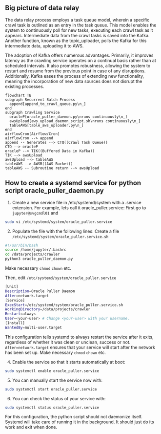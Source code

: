 

## Big picture of data relay
The data relay process employs a task queue model, wherein a specific crawl task 
is outlined as an entry in the task queue. This model enables the system to continuously 
poll for new tasks, executing each crawl task as it appears. Intermediate data from the 
crawl tasks is saved into the Kafka. Another function, known as the topic_uploader, polls 
the Kafka for this intermediate data, uploading it to AWS.


The adoption of Kafka offers numerous advantages. Primarily, it improves latency as the 
crawling service operates on a continual basis rather than at scheduled intervals. 
It also promotes robustness, allowing the system to restart and resume from the previous 
point in case of any disruptions. Additionally, Kafka eases the process of extending 
new functionality, meaning the incorporation of new data sources does not disrupt 
the existing processes.

```mermaid
flowchart TB
subgraph Recurrent Batch Process
  append[append_to_crawl_queue.py\n_]
end
subgraph Crawling Service
  oracleP[oracle_puller_daemon.py\nruns continuously\n_]
  awsUpload[aws_upload_daemon_script.sh\nruns continuously\n_]
  tableAWS[table_aws_uploader.py\n_]
end
airflowCron[Airflow/Cron]
airflowCron --> append
append -- Generates --> CTQ((Crawl Task Queue))
CTQ --> oracleP 
oracleP --> TIK((Buffered Data in Kafka))
TIK --> awsUpload
awsUpload --> tableAWS
tableAWS --> AWSB((AWS Bucket))
tableAWS -- Subroutine return --> awsUpload
```


## How to create a systemd service for python script oracle_puller_daemon.py
1. Create a new service file in /etc/systemd/system with a .service extension. For example, lets call it oracle_puller.service:
First go to `jupyter@svgcmdl01` and
```bash
sudo vi /etc/systemd/system/oracle_puller.service
```
2. Populate the file with the following lines:
Create a file `/etc/systemd/system/oracle_puller.service.sh`
```bash
#!/usr/bin/bash
source /home/jupyter/.bashrc
cd /data/projects/crawler
python3 oracle_puller_daemon.py
```
Make necessary `chmod` `chown` etc. 

Then, edit `/etc/systemd/system/oracle_puller.service`
```bash
[Unit]
Description=Oracle Puller Daemon
After=network.target
[Service]
ExecStart=/etc/systemd/system/oracle_puller.service.sh
WorkingDirectory=/data/projects/crawler
Restart=always
User=<your-user> # Change <your-user> with your username.
[Install]
WantedBy=multi-user.target
```
This configuration tells systemd to always restart the service after it exits, 
regardless of whether it was clean or unclean, success or not. 
`After=network.target` ensures that your service will start after the 
network has been set up.
Make necessary `chmod` `chown` etc. 

4. Enable the service so that it starts automatically at boot:
```bash
sudo systemctl enable oracle_puller.service
```
5. You can manually start the service now with:
```bash
sudo systemctl start oracle_puller.service
```
6. You can check the status of your service with:
```bash
sudo systemctl status oracle_puller.service
```
For this configuration, the python script should not daemonize itself. Systemd will take care of running it in the background. It should just do its work and exit when done.


